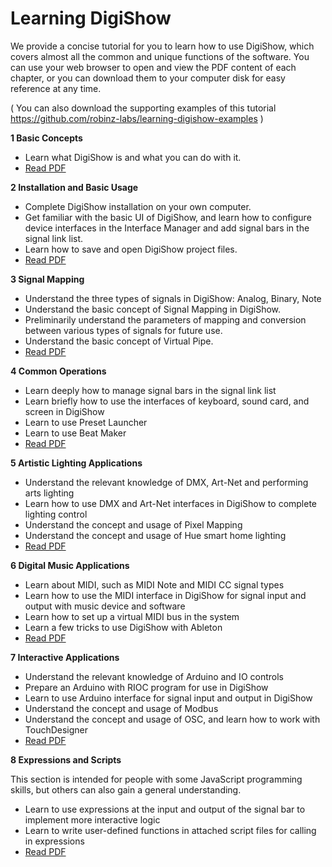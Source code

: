 # Learning DigiShow 

We provide a concise tutorial for you to learn how to use DigiShow, which covers almost all the common and unique functions of the software. 
You can use your web browser to open and view the PDF content of each chapter, or you can download them to your computer disk for easy reference at any time. 

( You can also download the supporting examples of this tutorial https://github.com/robinz-labs/learning-digishow-examples ) 

**1 Basic Concepts** 
- Learn what DigiShow is and what you can do with it.
- [Read PDF](http://121.43.184.98/digishow/tutorials/learning-digishow-en/Learning%20DigiShow%201%20Basic%20Concepts.pdf) 

**2 Installation and Basic Usage** 
- Complete DigiShow installation on your own computer.
- Get familiar with the basic UI of DigiShow, and learn how to configure device interfaces in the Interface Manager and add signal bars in the signal link list.
- Learn how to save and open DigiShow project files.
- [Read PDF](http://121.43.184.98/digishow/tutorials/learning-digishow-en/Learning%20DigiShow%202%20Installation%20and%20Basic%20Usage.pdf) 

**3 Signal Mapping** 
- Understand the three types of signals in DigiShow: Analog, Binary, Note
- Understand the basic concept of Signal Mapping in DigiShow.
- Preliminarily understand the parameters of mapping and conversion between various types of signals for future use.
- Understand the basic concept of Virtual Pipe.
- [Read PDF](http://121.43.184.98/digishow/tutorials/learning-digishow-en/Learning%20DigiShow%203%20Signal%20Mapping.pdf) 

**4 Common Operations** 
- Learn deeply how to manage signal bars in the signal link list
- Learn briefly how to use the interfaces of keyboard, sound card, and screen in DigiShow
- Learn to use Preset Launcher
- Learn to use Beat Maker
- [Read PDF](http://121.43.184.98/digishow/tutorials/learning-digishow-en/Learning%20DigiShow%204%20Common%20Operations.pdf) 

**5 Artistic Lighting Applications** 
- Understand the relevant knowledge of DMX, Art-Net and performing arts lighting
- Learn how to use DMX and Art-Net interfaces in DigiShow to complete lighting control
- Understand the concept and usage of Pixel Mapping
- Understand the concept and usage of Hue smart home lighting
- [Read PDF](http://121.43.184.98/digishow/tutorials/learning-digishow-en/Learning%20DigiShow%205%20Artistic%20Lighting%20Applications.pdf) 

**6 Digital Music Applications** 
- Learn about MIDI, such as MIDI Note and MIDI CC signal types
- Learn how to use the MIDI interface in DigiShow for signal input and output with music device and software
- Learn how to set up a virtual MIDI bus in the system
- Learn a few tricks to use DigiShow with Ableton
- [Read PDF](http://121.43.184.98/digishow/tutorials/learning-digishow-en/Learning%20DigiShow%206%20Digital%20Music%20Applications.pdf) 

**7 Interactive Applications** 
- Understand the relevant knowledge of Arduino and IO controls
- Prepare an Arduino with RIOC program for use in DigiShow
- Learn to use Arduino interface for signal input and output in DigiShow
- Understand the concept and usage of Modbus
- Understand the concept and usage of OSC, and learn how to work with TouchDesigner
- [Read PDF](http://121.43.184.98/digishow/tutorials/learning-digishow-en/Learning%20DigiShow%207%20Interactive%20Applications.pdf) 

**8 Expressions and Scripts** 

This section is intended for people with some JavaScript programming skills, but others can also gain a general understanding. 

- Learn to use expressions at the input and output of the signal bar to implement more interactive logic
- Learn to write user-defined functions in attached script files for calling in expressions
- [Read PDF](http://121.43.184.98/digishow/tutorials/learning-digishow-en/Learning%20DigiShow%208%20Expressions%20and%20Scripts.pdf) 
